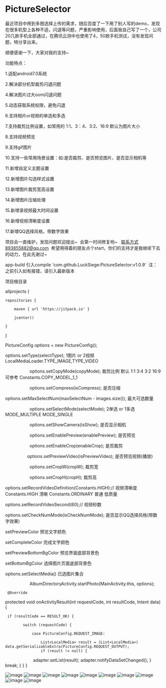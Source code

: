 # PictureSelector
最近项目中用到多图选择上传的需求，随后百度了一下用了别人写的demo，发现在很多机型上各种不适，闪退等问题，严重影响使用，后面我自己写了一个，公司20几款手机全部通过，在腾讯云测中也使用了4，50款手机测试，没有发现问题，特分享出来。

顺便感谢一下，大家对我的支持~

功能特点： 

1.适配android7.0系统

2.解决部分机型裁剪闪退问题

4.解决图片过大oom闪退问题

5.动态获取系统权限，避免闪退

6.支持相片or视频的单选和多选

7.支持裁剪比例设置，如常用的  1:1、3：4、3:2、16:9 默认为图片大小

8.支持视频预览

9.支持gif图片

10.支持一些常用场景设置：如:是否裁剪、是否预览图片、是否显示相机等

11.新增自定义主题设置

12.新增图片勾选样式设置

13.新增图片裁剪宽高设置

14.新增图片压缩处理

15.新增录视频最大时间设置

16.新增视频清晰度设置

17.新增QQ选择风格，带数字效果


项目会一直维护，发现问题欢迎提出~  会第一时间修复哟~   联系方式893855882@qq.com  希望用得着的朋友点个start，你们的支持才是我继续下去的动力，在此先谢过~

app-build 引入compile 'com.github.LuckSiege:PictureSelector:v1.0.9'  注：之前引入如有报错，请引入最新版本

项目根目录

allprojects {

    repositories {
    
        maven { url 'https://jitpack.io' }
        
        jcenter()
        
    }
}

PictureConfig options = new PictureConfig();


options.setType(selectType); 1图片 or 2视频 LocalMediaLoader.TYPE_IMAGE,TYPE_VIDEO

                   
options.setCopyMode(copyMode); 裁剪比例 默认 1:1 3:4 3:2 16:9 可参考 Constants.COPY_MODEL_1_1 

                    
options.setCompress(isCompress); 是否压缩


options.setMaxSelectNum(maxSelectNum - images.size()); 最大可选数量

                    
options.setSelectMode(selectMode); 2单选 or 1多选 MODE_MULTIPLE MODE_SINGLE

                    
options.setShowCamera(isShow); 是否显示相机

                    
options.setEnablePreview(enablePreview); 是否预览

                    
options.setEnableCrop(enableCrop); 是否裁剪

                   
options.setPreviewVideo(isPreviewVideo); 是否预览视频(播放)

                    
options.setCropW(cropW); 裁剪宽

                    
options.setCropH(cropH); 裁剪高

options.setRecordVideoDefinition(Constants.HIGH);// 视频清晰度 Constants.HIGH 清晰 Constants.ORDINARY 普通 低质量

options.setRecordVideoSecond(60);// 视频秒数


options.setCheckNumMode(isCheckNumMode); 是否显示QQ选择风格(带数字效果)


setPreviewColor 预览文字颜色


setCompleteColor 完成文字颜色


setPreviewBottomBgColor 预览界面底部背景色


setBottomBgColor 选择图片页面底部背景色

options.setSelectMedia() 已选图片集合

                    
AlbumDirectoryActivity.startPhoto(MainActivity.this, options);
 
     @Override
protected void onActivityResult(int requestCode, int resultCode, Intent data) {

     if (resultCode == RESULT_OK) {
     
            switch (requestCode) {
            
                case PictureConfig.REQUEST_IMAGE:
                
                    List<LocalMedia> result = (List<LocalMedia>) data.getSerializableExtra(PictureConfig.REQUEST_OUTPUT);
                    if (result != null) {
                        adapter.setList(result);
                        adapter.notifyDataSetChanged();
                    }
                    break;
            }
        }
    }

![image](https://github.com/LuckSiege/PictureSelector/blob/master/image/A574F86A9A9F42A77D03B0ACC9E761C9.jpg)
![image](https://github.com/LuckSiege/PictureSelector/blob/master/image/ABE302D298BD56DEC871F4464E64646F.jpg)
![image](https://github.com/LuckSiege/PictureSelector/blob/master/image/3483AB11C78AF4C6DCC408504768A138.jpg)
![image](https://github.com/LuckSiege/PictureSelector/blob/master/image/66C119A6BD918EAF9418324836C34BA6.jpg)
![image](https://github.com/LuckSiege/PictureSelector/blob/master/image/5F1513BFD9490AF153E3E30840964FB1.jpg)
![image](https://github.com/LuckSiege/PictureSelector/blob/master/image/BA7C4A038613182020DA9CE0152DA5D4.jpg)
![image](https://github.com/LuckSiege/PictureSelector/blob/master/image/0F918EB15954836F59A95A3F7E0D2012.jpg)
![image](https://github.com/LuckSiege/PictureSelector/blob/master/image/2AEDE4E52CC095F5896E066C59DDDF85.jpg)
![image](https://github.com/LuckSiege/PictureSelector/blob/master/image/36C818DEDF2A5AA745CD699FBBF67E7F.jpg)
![image](https://github.com/LuckSiege/PictureSelector/blob/master/image/9B433C9C47C3FCA7BC42D6E3B6F27698.jpg)
